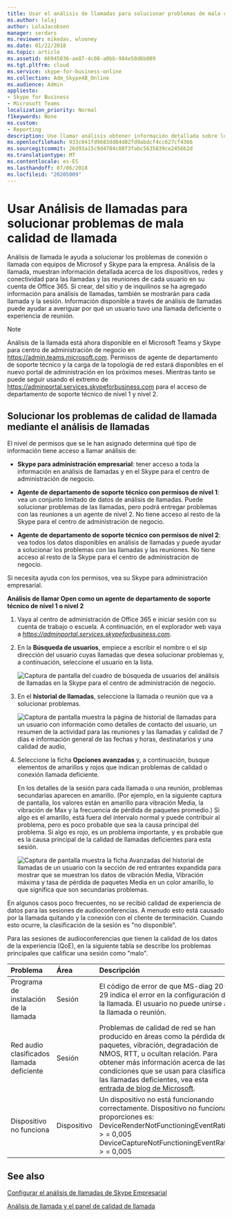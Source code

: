 ```yaml
---
title: Usar el análisis de llamadas para solucionar problemas de mala calidad de llamada en Skype Empresarial
ms.author: lolaj
author: LolaJacobsen
manager: serdars
ms.reviewer: mikedav, wlooney
ms.date: 01/22/2018
ms.topic: article
ms.assetid: 66945036-ae87-4c08-a0bb-984e50d6b009
ms.tgt.pltfrm: cloud
ms.service: skype-for-business-online
ms.collection: Adm_Skype4B_Online
ms.audience: Admin
appliesto:
- Skype for Business
- Microsoft Teams
localization_priority: Normal
f1keywords: None
ms.custom:
- Reporting
description: Use llamar análisis obtener información detallada sobre los dispositivos, redes y conectividad para solucionar los problemas de los usuarios con Skype para reuniones y llamadas de trabajo.
ms.openlocfilehash: 933c041fd9683dd84d82fd9abdcf4cc627cf4366
ms.sourcegitcommit: 26d93a15c9d4704c08f3fabc5635839ce2456b2d
ms.translationtype: MT
ms.contentlocale: es-ES
ms.lasthandoff: 07/06/2018
ms.locfileid: "20205009"
---
```

# <a name="use-call-analytics-to-troubleshoot-poor-call-quality"></a>Usar Análisis de llamadas para solucionar problemas de mala calidad de llamada

Análisis de llamada le ayuda a solucionar los problemas de conexión o llamada con equipos de Microsof y Skype para la empresa. Análisis de la llamada, muestran información detallada acerca de los dispositivos, redes y conectividad para las llamadas y las reuniones de cada usuario en su cuenta de Office 365. Si crear, del sitio y de inquilinos se ha agregado información para análisis de llamadas, también se mostrarán para cada llamada y la sesión. Información disponible a través de análisis de llamadas puede ayudar a averiguar por qué un usuario tuvo una llamada deficiente o experiencia de reunión. 
  
> [!NOTE]
> Análisis de la llamada está ahora disponible en el Microsoft Teams y Skype para centro de administración de negocio en https://admin.teams.microsoft.com.  Permisos de agente de departamento de soporte técnico y la carga de la topología de red estará disponibles en el nuevo portal de administración en los próximos meses.  Mientras tanto se puede seguir usando el extremo de https://adminportal.services.skypeforbusiness.com para el acceso de departamento de soporte técnico de nivel 1 y nivel 2.
  
## <a name="troubleshoot-call-quality-problems-using-call-analytics"></a>Solucionar los problemas de calidad de llamada mediante el análisis de llamadas

El nivel de permisos que se le han asignado determina qué tipo de información tiene acceso a llamar análisis de:
  
- **Skype para administración empresarial**: tener acceso a toda la información en análisis de llamadas y en el Skype para el centro de administración de negocio.
    
- **Agente de departamento de soporte técnico con permisos de nivel 1**: vea un conjunto limitado de datos de análisis de llamadas. Puede solucionar problemas de las llamadas, pero podrá entregar problemas con las reuniones a un agente de nivel 2. No tiene acceso al resto de la Skype para el centro de administración de negocio.
    
- **Agente de departamento de soporte técnico con permisos de nivel 2**: vea todos los datos disponibles en análisis de llamadas y puede ayudar a solucionar los problemas con las llamadas y las reuniones. No tiene acceso al resto de la Skype para el centro de administración de negocio.
    
Si necesita ayuda con los permisos, vea su Skype para administración empresarial.
  
 **Análisis de llamar Open como un agente de departamento de soporte técnico de nivel 1 o nivel 2**
  
1. Vaya al centro de administración de Office 365 e iniciar sesión con su cuenta de trabajo o escuela. A continuación, en el explorador web vaya a *https://adminportal.services.skypeforbusiness.com*.
    
2. En la **Búsqueda de usuarios**, empiece a escribir el nombre o el sip dirección del usuario cuyas llamadas que desea solucionar problemas y, a continuación, seleccione el usuario en la lista.
    
    ![Captura de pantalla del cuadro de búsqueda de usuarios del análisis de llamadas en la Skype para el centro de administración de negocio.](../images/db52efc5-dac1-4623-ba72-41e42f0a0fb4.png)
  
3. En el **historial de llamadas**, seleccione la llamada o reunión que va a solucionar problemas.
    
    ![Captura de pantalla muestra la página de historial de llamadas para un usuario con información como detalles de contacto del usuario, un resumen de la actividad para las reuniones y las llamadas y calidad de 7 días e información general de las fechas y horas, destinatarios y una calidad de audio,](../images/aef80e09-3b37-46db-8e7b-8cf71712349b.png)
  
4. Seleccione la ficha **Opciones avanzadas** y, a continuación, busque elementos de amarillos y rojos que indican problemas de calidad o conexión llamada deficiente.
    
    En los detalles de la sesión para cada llamada o una reunión, problemas secundarias aparecen en amarillo. (Por ejemplo, en la siguiente captura de pantalla, los valores están en amarillo para vibración Media, la vibración de Max y la frecuencia de pérdida de paquetes promedio.) Si algo es el amarillo, está fuera del intervalo normal y puede contribuir al problema, pero es poco probable que sea la causa principal del problema. Si algo es rojo, es un problema importante, y es probable que es la causa principal de la calidad de llamadas deficientes para esta sesión. 
    
    ![Captura de pantalla muestra la ficha Avanzadas del historial de llamadas de un usuario con la sección de red entrantes expandida para mostrar que se muestran los datos de vibración Media, Vibración máxima y tasa de pérdida de paquetes Media en un color amarillo, lo que significa que son secundarias problemas.](../images/13f314ce-97cf-4bd0-a147-14b177d07040.png)
  
En algunos casos poco frecuentes, no se recibió calidad de experiencia de datos para las sesiones de audioconferencias. A menudo esto está causado por la llamada quitando y la conexión con el cliente de terminación. Cuando esto ocurre, la clasificación de la sesión es "no disponible".
  
Para las sesiones de audioconferencias que tienen la calidad de los datos de la experiencia (QoE), en la siguiente tabla se describe los problemas principales que calificar una sesión como "malo".
  
|**Problema**|**Área**|**Descripción**|
|:-----|:-----|:-----|
|Programa de instalación de la llamada  <br/> |Sesión  <br/> |El código de error de que MS-diag 20-29 indica el error en la configuración de la llamada. El usuario no puede unirse a la llamada o reunión.  <br/> |
|Red audio clasificados llamada deficiente  <br/> |Sesión  <br/> |Problemas de calidad de red se han producido en áreas como la pérdida de paquetes, vibración, degradación de NMOS, RTT, u ocultan relación. Para obtener más información acerca de las condiciones que se usan para clasificar las llamadas deficientes, vea esta [entrada de blog de Microsoft](https://go.microsoft.com/fwlink/p/?linkid=852133).  <br/> |
|Dispositivo no funciona  <br/> |Dispositivo  <br/> | Un dispositivo no está funcionando correctamente. Dispositivo no funciona proporciones es: <br/>  DeviceRenderNotFunctioningEventRatio > = 0,005 <br/>  DeviceCaptureNotFunctioningEventRatio > = 0,005 <br/> |
   
## <a name="related-topics"></a>See also
[Configurar el análisis de llamadas de Skype Empresarial](set-up-call-analytics.md)

[Análisis de llamada y el panel de calidad de llamada](difference-between-call-analytics-and-call-quality-dashboard.md)

  
 
